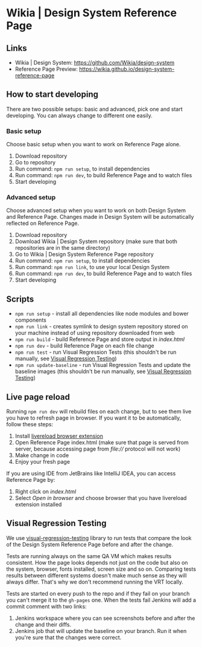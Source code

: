 # Wikia | Design System Reference Page

## Links

- Wikia | Design System: https://github.com/Wikia/design-system
- Reference Page Preview: https://wikia.github.io/design-system-reference-page

## How to start developing

There are two possible setups: basic and advanced, pick one and start developing.
You can always change to different one easily.

### Basic setup

Choose basic setup when you want to work on Reference Page alone.

1. Download repository
1. Go to repository
1. Run command: `npm run setup`, to install dependencies
1. Run command: `npm run dev`, to build Reference Page and to watch files
1. Start developing

### Advanced setup

Choose advanced setup when you want to work on both Design System and Reference Page.
Changes made in Design System will be automatically reflected on Reference Page.

1. Download repository
1. Download Wikia | Design System repository (make sure that both repositories are in the same directory)
1. Go to Wikia | Design System Reference Page repository
1. Run command: `npm run setup`, to install dependencies
1. Run command: `npm run link`, to use your local Design System
1. Run command: `npm run dev`, to build Reference Page and to watch files
1. Start developing

## Scripts

- `npm run setup` - install all dependencies like node modules and bower components
- `npm run link` - creates symlink to design system repository stored on your machine instead of using repository downloaded from web
- `npm run build` - build Reference Page and store output in *index.html*
- `npm run dev` - build Reference Page on each file change
- `npm run test` - run Visual Regression Tests (this shouldn't be run manually, see [Visual Regression Testing](#visual-regression-testing))
- `npm run update-baseline` - run Visual Regression Tests and update the baseline images (this shouldn't be run manually, see [Visual Regression Testing](#visual-regression-testing))

## Live page reload

Running `npm run dev` will rebuild files on each change, but to see them live you have to refresh page in browser.
If you want it to be automatically, follow these steps:

1. Install [livereload browser extension](http://livereload.com/extensions/)
1. Open Reference Page index.html (make sure that page is served from server, because accessing page from *file://* protocol will not work)
1. Make change in code
1. Enjoy your fresh page

If you are using IDE from JetBrains like IntelliJ IDEA, you can access Reference Page by:

1. Right click on *index.html*
1. Select *Open in browser* and choose browser that you have livereload extension installed

## Visual Regression Testing

We use [visual-regression-testing](https://github.com/Wikia/visual-regression-testing) library to run tests that compare the look of the Design System Reference Page before and after the change.

Tests are running always on the same QA VM which makes results consistent. How the page looks depends not just on the code but also on the system, browser, fonts installed, screen size and so on. Comparing tests results between different systems doesn't make much sense as they will always differ. That's why we don't recommend running the VRT locally.

Tests are started on every push to the repo and if they fail on your branch you can't merge it to the `gh-pages` one. When the tests fail Jenkins will add a commit comment with two links:

1. Jenkins workspace where you can see screenshots before and after the change and their diffs.
1. Jenkins job that will update the baseline on your branch. Run it when you're sure that the changes were correct.
